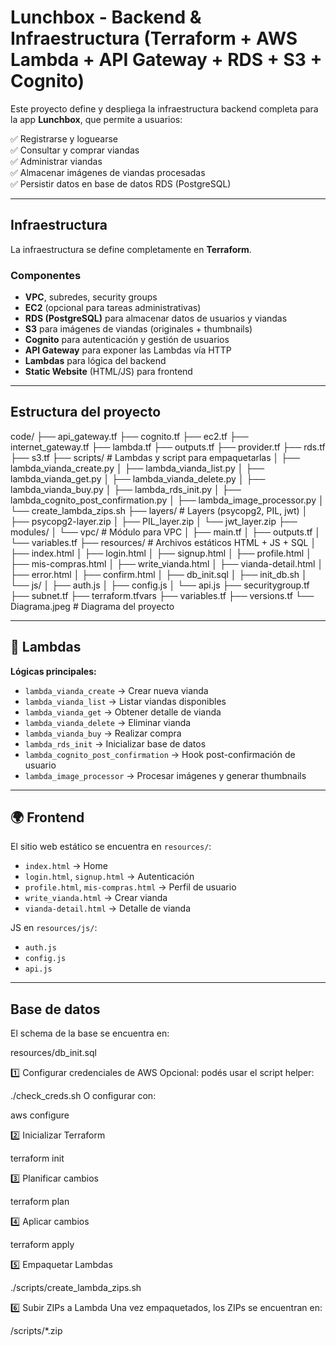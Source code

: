 # Lunchbox - Backend & Infraestructura (Terraform + AWS Lambda + API Gateway + RDS + S3 + Cognito)

Este proyecto define y despliega la infraestructura backend completa para la app **Lunchbox**, que permite a usuarios:

✅ Registrarse y loguearse  
✅ Consultar y comprar viandas  
✅ Administrar viandas  
✅ Almacenar imágenes de viandas procesadas  
✅ Persistir datos en base de datos RDS (PostgreSQL)

---

## Infraestructura

La infraestructura se define completamente en **Terraform**.

### Componentes

- **VPC**, subredes, security groups
- **EC2** (opcional para tareas administrativas)
- **RDS (PostgreSQL)** para almacenar datos de usuarios y viandas
- **S3** para imágenes de viandas (originales + thumbnails)
- **Cognito** para autenticación y gestión de usuarios
- **API Gateway** para exponer las Lambdas vía HTTP
- **Lambdas** para lógica del backend
- **Static Website** (HTML/JS) para frontend

---

## Estructura del proyecto

code/
├── api_gateway.tf
├── cognito.tf
├── ec2.tf
├── internet_gateway.tf
├── lambda.tf
├── outputs.tf
├── provider.tf
├── rds.tf
├── s3.tf
├── scripts/                   # Lambdas y script para empaquetarlas
│   ├── lambda_vianda_create.py
│   ├── lambda_vianda_list.py
│   ├── lambda_vianda_get.py
│   ├── lambda_vianda_delete.py
│   ├── lambda_vianda_buy.py
│   ├── lambda_rds_init.py
│   ├── lambda_cognito_post_confirmation.py
│   ├── lambda_image_processor.py
│   └── create_lambda_zips.sh
├── layers/                    # Layers (psycopg2, PIL, jwt)
│   ├── psycopg2-layer.zip
│   ├── PIL_layer.zip
│   └── jwt_layer.zip
├── modules/
│   └── vpc/                   # Módulo para VPC
│       ├── main.tf
│       ├── outputs.tf
│       └── variables.tf
├── resources/                 # Archivos estáticos HTML + JS + SQL
│   ├── index.html
│   ├── login.html
│   ├── signup.html
│   ├── profile.html
│   ├── mis-compras.html
│   ├── write_vianda.html
│   ├── vianda-detail.html
│   ├── error.html
│   ├── confirm.html
│   ├── db_init.sql
│   ├── init_db.sh
│   └── js/
│       ├── auth.js
│       ├── config.js
│       └── api.js
├── securitygroup.tf
├── subnet.tf
├── terraform.tfvars
├── variables.tf
├── versions.tf
└── Diagrama.jpeg              # Diagrama del proyecto

---

## 🚀 Lambdas

**Lógicas principales:**

- `lambda_vianda_create` → Crear nueva vianda
- `lambda_vianda_list` → Listar viandas disponibles
- `lambda_vianda_get` → Obtener detalle de vianda
- `lambda_vianda_delete` → Eliminar vianda
- `lambda_vianda_buy` → Realizar compra
- `lambda_rds_init` → Inicializar base de datos
- `lambda_cognito_post_confirmation` → Hook post-confirmación de usuario
- `lambda_image_processor` → Procesar imágenes y generar thumbnails

---

## 🌍 Frontend

El sitio web estático se encuentra en `resources/`:

- `index.html` → Home
- `login.html`, `signup.html` → Autenticación
- `profile.html`, `mis-compras.html` → Perfil de usuario
- `write_vianda.html` → Crear vianda
- `vianda-detail.html` → Detalle de vianda

JS en `resources/js/`:

- `auth.js`
- `config.js`
- `api.js`

---

## Base de datos

El schema de la base se encuentra en:

resources/db_init.sql

1️⃣ Configurar credenciales de AWS
Opcional: podés usar el script helper:

./check_creds.sh
O configurar con:

aws configure

2️⃣ Inicializar Terraform

terraform init

3️⃣ Planificar cambios

terraform plan

4️⃣ Aplicar cambios

terraform apply

5️⃣ Empaquetar Lambdas

./scripts/create_lambda_zips.sh

6️⃣ Subir ZIPs a Lambda
Una vez empaquetados, los ZIPs se encuentran en:

/scripts/*.zip
